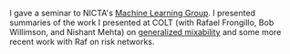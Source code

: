 I gave a seminar to NICTA's [Machine Learning Group](https://www.nicta.com.au/category/research/machine-learning/). I presented summaries of the work I presented at COLT (with Rafael Frongillo, Bob Willimson, and Nishant Mehta) on [generalized mixability](http://jmlr.csail.mit.edu/proceedings/papers/v40/Reid15.html) and some more recent work with Raf on risk networks.
